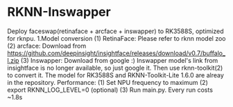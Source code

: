 # RKNN-Inswapper
Deploy faceswap(retinaface + arcface + inswapper) to RK3588S, optimized for rknpu.
1.Model conversion
(1) RetinaFace: Please refer to rknn model zoo
(2) arcface: Download from <https://github.com/deepinsight/insightface/releases/download/v0.7/buffalo_l.zip>
(3) Inswapper: Download from google :) Inswapper model's link from insightface is no longer available, so just google it.
Then use rknn-toolkit(2) to convert it. The model for RK3588S and RKNN-Toolkit-Lite 1.6.0 are alreay in the repository.
Performance:
(1) Set NPU frequency to maximum
(2) export RKNN_LOG_LEVEL=0 (optional)
(3) Run main.py. Every run costs ~1.8s
